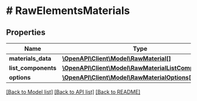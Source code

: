 # # RawElementsMaterials

## Properties

Name | Type | Description | Notes
------------ | ------------- | ------------- | -------------
**materials_data** | [**\OpenAPI\Client\Model\RawMaterial[]**](RawMaterial.md) |  | [optional]
**list_components** | [**\OpenAPI\Client\Model\RawMaterialListComponents[]**](RawMaterialListComponents.md) |  | [optional]
**options** | [**\OpenAPI\Client\Model\RawMaterialOptions[]**](RawMaterialOptions.md) |  | [optional]

[[Back to Model list]](../../README.md#models) [[Back to API list]](../../README.md#endpoints) [[Back to README]](../../README.md)
